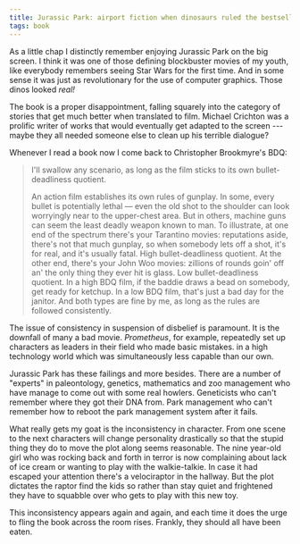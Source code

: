 ```yaml
---
title: Jurassic Park: airport fiction when dinosaurs ruled the bestsellers
tags: book
---
```

As a little chap I distinctly remember enjoying Jurassic Park on the big
screen. I think it was one of those defining blockbuster movies of my
youth, like everybody remembers seeing Star Wars for the first time. And
in some sense it was just as revolutionary for the use of computer
graphics. Those dinos looked _real!_

The book is a proper disappointment, falling squarely into the category of
stories that get much better when translated to film. Michael Crichton was
a prolific writer of works that would eventually get adapted to the screen
--- maybe they all needed someone else to clean up his terrible dialogue?

Whenever I read a book now I come back to Christopher Brookmyre's BDQ:

> I'll swallow any scenario, as long as the film sticks to its own
> bullet-deadliness quotient.
> 
> An action film establishes its own rules of gunplay. In some, every
> bullet is potentially lethal &mdash; even the old shot to the shoulder
> can look worryingly near to the upper-chest area. But in others, machine
> guns can seem the least deadly weapon known to man. To illustrate, at
> one end of the spectrum there's your Tarantino movies: reputations
> aside, there's not that much gunplay, so when somebody lets off a shot,
> it's for real, and it's usually fatal. High bullet-deadliness quotient.
> At the other end, there's your John Woo movies: zillions of rounds goin'
> off an' the only thing they ever hit is glass. Low bullet-deadliness
> quotient. In a high BDQ film, if the baddie draws a bead on somebody,
> get ready for ketchup.  In a low BDQ film, that's just a bad day for the
> janitor. And both types are fine by me, as long as the rules are
> followed consistently.

The issue of consistency in suspension of disbelief is paramount. It is
the downfall of many a bad movie. _Prometheus_, for example, repeatedly
set up characters as leaders in their field who made basic mistakes. in a
high technology world which was simultaneously less capable than our own.

Jurassic Park has these failings and more besides. There are a number of
"experts" in paleontology, genetics, mathematics and zoo management who
have manage to come out with some real howlers. Geneticists who can't
remember where they got their DNA from. Park management who can't remember
how to reboot the park management system after it fails.

What really gets my goat is the inconsistency in character. From one scene
to the next characters will change personality drastically so that the
stupid thing they do to move the plot along seems reasonable. The nine
year-old girl who was rocking back and forth in terror is now complaining
about lack of ice cream or wanting to play with the walkie-talkie. In case
it had escaped your attention there's a velociraptor in the hallway. But
the plot dictates the raptor find the kids so rather than stay quiet and
frightened they have to squabble over who gets to play with this new toy.

This inconsistency appears again and again, and each time it does the urge
to fling the book across the room rises. Frankly, they should all have
been eaten.
